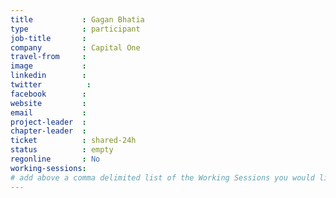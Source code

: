 ```yaml
---
title           : Gagan Bhatia
type            : participant
job-title       :
company         : Capital One
travel-from     :
image           :
linkedin        :
twitter          :
facebook        :
website         :
email           :
project-leader  :
chapter-leader  :
ticket          : shared-24h
status          : empty
regonline       : No
working-sessions:
# add above a comma delimited list of the Working Sessions you would like to attend (use the session's title)
---
```


<!-- put more details about participant here -->
